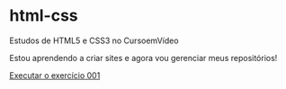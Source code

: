 # html-css
 Estudos de HTML5 e CSS3 no CursoemVídeo

 Estou aprendendo a criar sites e agora vou gerenciar meus repositórios!

<a href="https://samuelvitor16.github.io/html-css/exercícios/ex001"> Executar o exercício 001</a>